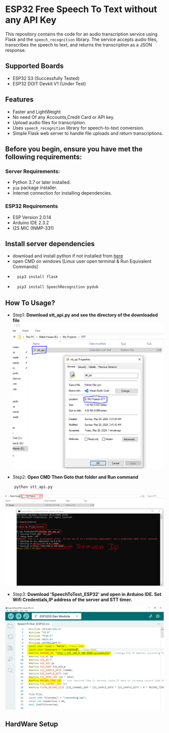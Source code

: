 # ESP32 Free Speech To Text without any API Key

This repository contains the code for an audio transcription service using Flask and the `speech_recognition` library. The service accepts audio files, transcribes the speech to text, and returns the transcription as a JSON response.
## Supported Boards
- ESP32 S3 (Successfully Tested)
- ESP32 DOIT Devkit V1 (Under Test)

## Features
- Faster and LightWeight
- No need Of any Accounts,Credit Card or API key.
- Upload audio files for transcription.
- Uses `speech_recognition` library for speech-to-text conversion.
- Simple Flask web server to handle file uploads and return transcriptions.

## Before you begin, ensure you have met the following requirements:
### Server Requirements:
- Python 3.7 or later installed.
- `pip` package installer.
- Internet connection for installing dependencies.
### ESP32 Requirements
- ESP Version 2.0.14
- Arduino IDE 2.3.2
- I2S MIC (INMP-331)

## Install server dependencies   
- download and install python if not installed from [here](https://www.python.org/downloads/)
- open CMD on windows  [Linux user open terminal & Run Equivalent Commands]
- ```sh
    pip3 install flask
    ```
- ```sh
    pip3 install SpeechRecognition pydub
    ```

## How To Usage?

- Step1: **Download stt_api.py and see the directory of the downloaded file**
![Step 1](img/S1.PNG)

- Step2: **Open CMD Then Goto that folder and Run command**

```sh
    python stt_api.py
```

![Step 2](img/S2.PNG)

- Step3: **Download 'SpeechToText_ESP32' and open in Arduino IDE. Set Wifi Credentials,IP address of the server and STT timer.**

![Step 3](img/S3.PNG)


## HardWare Setup

